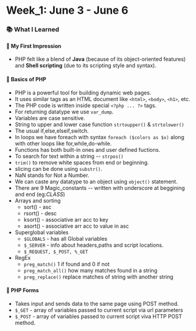 # Week_1: June 3 - June 6

### 📚 What I Learned
#### 🔹 My First Impression
- PHP felt like a blend of **Java** (because of its object-oriented features) and **Shell scripting** (due to its scripting style and syntax).

#### 🔹 Basics of PHP
- PHP is a powerful tool for building dynamic web pages.
- It uses similar tags as an HTML document like `<html>`, `<body>`, `<h1>`, etc.
- The PHP code is written inside special `<?php ... ?>` tags.
- For returning datatype we use `var_dump`.
- Variables are case sensitive.
- String to upper and lower case function `strtoupper()` & `strtolower()`
- The usual if,else,elseif,switch.
- In loops we have foreach with syntax `foreach ($colors as $x)` along with other loops like for,while,do-while.
- Functions has both built-in ones and user defined fuctions.
- To search for text within a string -- `strpos()`
- `trim()` to remove white spaces from end or beginning.
- slicing can be done using `substr()`.
- NaN stands for Not a Number.
- We can caste any datatype to an object using `object()` statement.
- There are 9 Magic_constants -- written with underscore at beggining and end (eg:_CLASS_)
- Arrays and sorting
  - sort() - asc
  - rsort() - desc
  - ksort() - associative arr acc to key
  - asort() - associative arr acc to value in asc
- Superglobal variables
  - `$GLOBALS` - has all Global variables
  - `$_SERVER` - info about headers,paths and script locations.
  - `$_REQUEST, $_POST, %_GET`
- RegEx
  - `preg_match()` 1 if found and 0 if not
  - `preg_match_all()` how many matches found in a string
  - `preg_replace()` replace matches of string with another string

#### 🔹 PHP Forms
- Takes input and sends data to the same page using POST method.
- `$_GET` - array of variables passed to current script via url parameters
- `$_POST` - array of variables passed to current script viva HTTP POST method.
  
  

